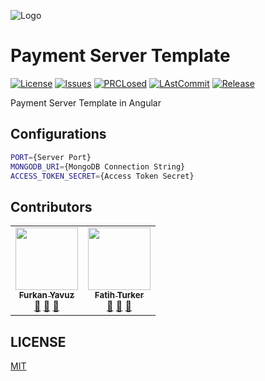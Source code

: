 ![Logo](https://avatars2.githubusercontent.com/u/65504426?s=200&v=4)

# Payment Server Template

[![License](https://img.shields.io/github/license/open-template-hub/payment-server-template?color=2F7488&style=plastic)]()
[![Issues](https://img.shields.io/github/issues/open-template-hub/payment-server-template?color=2F7488&style=plastic)]()
[![PRCLosed](https://img.shields.io/github/issues-pr-closed-raw/open-template-hub/payment-server-template?color=2F7488&style=plastic)]()
[![LAstCommit](https://img.shields.io/github/last-commit/open-template-hub/payment-server-template?color=2F7488&style=plastic)]()
[![Release](https://img.shields.io/github/release/open-template-hub/payment-server-template?include_prereleases&color=2F7488&style=plastic)]()

Payment Server Template in Angular

## Configurations

```sh
PORT={Server Port}
MONGODB_URI={MongoDB Connection String}
ACCESS_TOKEN_SECRET={Access Token Secret}
```

## Contributors

<!-- ALL-CONTRIBUTORS-LIST:START - Do not remove or modify this section -->
<!-- prettier-ignore-start -->
<!-- markdownlint-disable -->
<table>
  <tr>
    <td align="center"><a href="https://github.com/furknyavuz"><img src="https://avatars0.githubusercontent.com/u/2248168?s=460&u=435ef6ade0785a7a135ce56cae751fb3ade1d126&v=4" width="100px;" alt=""/><br /><sub><b>Furkan Yavuz</b></sub></a><br /><a href="https://github.com/open-template-hub/payment-server-template/issues/created_by/furknyavuz" title="Answering Questions">💬</a> <a href="https://github.com/open-template-hub/payment-server-template/commits?author=furknyavuz" title="Documentation">📖</a> <a href="https://github.com/open-template-hub/payment-server-template/pulls?q=is%3Apr+reviewed-by%3Afurknyavuz" title="Reviewed Pull Requests">👀</a></td>
    <td align="center"><a href="https://github.com/fatihturker"><img src="https://avatars1.githubusercontent.com/u/2202179?s=460&u=261b1129e7106c067783cb022ab9999aad833bdc&v=4" width="100px;" alt=""/><br /><sub><b>Fatih Turker</b></sub></a><br /><a href="https://github.com/open-template-hub/payment-server-template/issues/created_by/fatihturker" title="Answering Questions">💬</a> <a href="https://github.com/open-template-hub/payment-server-template/commits?author=fatihturker" title="Documentation">📖</a> <a href="https://github.com/open-template-hub/payment-server-template/pulls?q=is%3Apr+reviewed-by%3Afatihturker" title="Reviewed Pull Requests">👀</a></td>
  </tr>
</table>

<!-- markdownlint-enable -->
<!-- prettier-ignore-end -->
<!-- ALL-CONTRIBUTORS-LIST:END -->

## LICENSE

[MIT](LICENSE)
